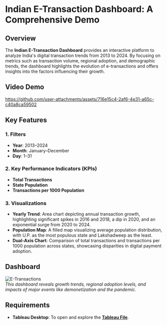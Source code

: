 # Indian E-Transaction Dashboard: A Comprehensive Demo  

## Overview  
The **Indian E-Transaction Dashboard** provides an interactive platform to analyze India's digital transaction trends from 2013 to 2024. By focusing on metrics such as transaction volume, regional adoption, and demographic trends, the dashboard highlights the evolution of e-transactions and offers insights into the factors influencing their growth.

## Video Demo  

https://github.com/user-attachments/assets/716e15c4-2af6-4e31-a65c-c40a8ca59502

## Key Features  
### 1. **Filters**  
   - **Year**: 2013–2024  
   - **Month**: January–December  
   - **Day**: 1–31  

### 2. **Key Performance Indicators (KPIs)**  
   - **Total Transactions**  
   - **State Population**  
   - **Transactions per 1000 Population**  

### 3. **Visualizations**  
   - **Yearly Trend**: Area chart depicting annual transaction growth, highlighting significant spikes in 2016 and 2018, a dip in 2020, and an exponential surge from 2020 to 2024. 
   - **Population Map**: A filled map visualizing average population distribution, with U.P. as the most populous state and Lakshadweep as the least.  
   - **Dual-Axis Chart**: Comparison of total transactions and transactions per 1000 population across states, showcasing disparities in digital payment adoption.  

## Dashboard

![E-Transactions](https://github.com/user-attachments/assets/a25c4325-5225-43ad-9635-9db0cc781d55)  
*This dashboard reveals growth trends, regional adoption levels, and impacts of major events like demonetization and the pandemic.*

## Requirements  
- **Tableau Desktop**: To open and explore the **[Tableau File](https://github.com/SimranS22/Explore-Analyze/blob/main/Indian%20E-Transaction%20Insights%20(2013-2024)/eTransactionInsights.twb)**.  
